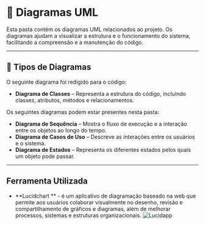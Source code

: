 # 📂 Diagramas UML  

Esta pasta contém os diagramas UML relacionados ao projeto. Os diagramas ajudam a visualizar a estrutura e o funcionamento do sistema, facilitando a compreensão e a manutenção do código.  

---

## 📑 Tipos de Diagramas  

 O seguinte diagrama foi redigido para o código:

- **Diagrama de Classes** – Representa a estrutura do código, incluindo classes, atributos, métodos e relacionamentos.  

Os seguintes diagramas podem estar presentes nesta pasta:  

- **Diagrama de Sequência** – Mostra o fluxo de execução e a interação entre os objetos ao longo do tempo.  
- **Diagrama de Casos de Uso** – Descreve as interações entre os usuários e o sistema.  
- **Diagrama de Estados** – Representa os diferentes estados pelos quais um objeto pode passar.  

---

## Ferramenta Utilizada

- **Lucidchart ** - é um aplicativo de diagramação baseado na web que permite aos usuários colaborar visualmente no desenho, revisão e compartilhamento de gráficos e diagramas, além de melhorar processos, sistemas e estruturas organizacionais.  ![Lucidapp](https://www.lucidchart.com/pages/pt)



